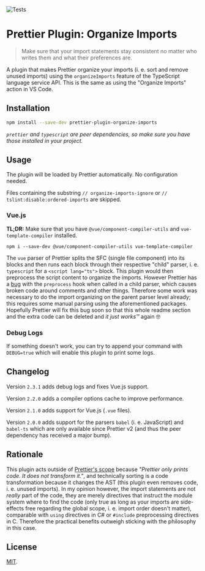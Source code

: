 ![Tests](https://github.com/simonhaenisch/prettier-plugin-organize-imports/workflows/Tests/badge.svg)

# Prettier Plugin: Organize Imports

> Make sure that your import statements stay consistent no matter who writes them and what their preferences are.

A plugin that makes Prettier organize your imports (i. e. sort and remove unused imports) using the `organizeImports` feature of the TypeScript language service API. This is the same as using the "Organize Imports" action in VS Code.

## Installation

```sh
npm install --save-dev prettier-plugin-organize-imports
```

_`prettier` and `typescript` are peer dependencies, so make sure you have those installed in your project._

## Usage

The plugin will be loaded by Prettier automatically. No configuration needed.

Files containing the substring `// organize-imports-ignore` or `// tslint:disable:ordered-imports` are skipped.

### Vue.js

**TL;DR:** Make sure that you have `@vue/component-compiler-utils` and `vue-template-compiler` installed.

```
npm i --save-dev @vue/component-compiler-utils vue-template-compiler
```

The `vue` parser of Prettier splits the SFC (single file component) into its blocks and then runs each block through their respective "child" parser, i.&nbsp;e. `typescript` for a `<script lang="ts">` block. This plugin would then preprocess the script content to organize the imports. However Prettier has a [bug](https://github.com/prettier/prettier/issues/11206) with the `preprocess` hook when called in a child parser, which causes broken code around comments and other things. Therefore some work was necessary to do the import organizing on the parent parser level already; this requires some manual parsing using the aforementioned packages. Hopefully Prettier will fix this bug soon so that this whole readme section and the extra code can be deleted and _it just works™️_ again :nerd_face:

### Debug Logs

If something doesn't work, you can try to append your command with `DEBUG=true` which will enable this plugin to print some logs.

## Changelog

Version `2.3.1` adds debug logs and fixes Vue.js support.

Version `2.2.0` adds a compiler options cache to improve performance.

Version `2.1.0` adds support for Vue.js (`.vue` files).

Version `2.0.0` adds support for the parsers `babel` (i. e. JavaScript) and `babel-ts` which are only available since Prettier v2 (and thus the peer dependency has received a major bump).

## Rationale

This plugin acts outside of [Prettier's scope](https://prettier.io/docs/en/rationale#what-prettier-is-_not_-concerned-about) because _"Prettier only prints code. It does not transform it."_, and technically sorting is a code transformation because it changes the AST (this plugin even removes code, i. e. unused imports). In my opinion however, the import statements are not _really_ part of the code, they are merely directives that instruct the module system where to find the code (only true as long as your imports are side-effects free regarding the global scope, i. e. import order doesn't matter), comparable with `using` directives in C# or `#include` preprocessing directives in C. Therefore the practical benefits outweigh sticking with the philosophy in this case.

## License

[MIT](/license).

